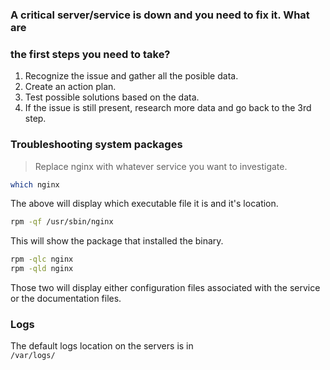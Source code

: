 ### A critical server/service is down and you need to fix it. What are
### the first steps you need to take?	

1. Recognize the issue and gather all the posible data.		
2. Create an action plan.	
3. Test possible solutions based on the data.	
4. If the issue is still present, research more data and go back to the
3rd step.

### Troubleshooting system packages	

> Replace nginx with whatever service you want to investigate.				
```sh
which nginx
```	
The above will display which executable file it is and it's location.

```sh
rpm -qf /usr/sbin/nginx
```	
This will show the package that installed the binary.		

```sh
rpm -qlc nginx
rpm -qld nginx
```	

Those two will display either configuration files associated with the
service or the documentation files.		


### Logs	

The default logs location on the servers is in		
`/var/logs/`

